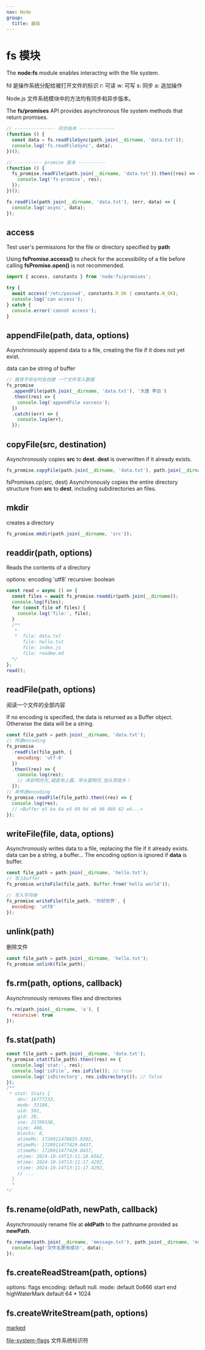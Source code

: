 ```yaml
---
nav: Node
group:
  title: 基础
---
```


# fs 模块

The **node:fs** module enables interacting with the file system.

fd 是操作系统分配给被打开文件的标识
r: 可读
w: 可写
s: 同步
a: 追加操作

Node.js 文件系统模块中的方法均有同步和异步版本。

The **fs/promises** API provides asynchronous file system methods that return promises.

```js
// --------------- 同步版本 -------------
(function () {
  const data = fs.readFileSync(path.join(__dirname, 'data.txt'));
  console.log('fs.readFileSync', data);
})();

// ---------- promise 版本 ----------
(function () {
  fs_promise.readFile(path.join(__dirname, 'data.txt')).then((res) => {
    console.log('fs-promise', res);
  });
})();

fs.readFile(path.join(__dirname, 'data.txt'), (err, data) => {
  console.log('async', data);
});
```

## access

Test user's permissions for the file or directory specified by **path**

Using **fsPromise.access()** to check for the accessibility of a file before calling **fsPromise.open()** is not recommended.

```js
import { access, constants } from 'node:fs/promises';

try {
  await access('/etc/passwd', constants.R_OK | constants.W_OK);
  console.log('can access');
} catch {
  console.error('cannot access');
}
```

## appendFile(path, data, options)

Asynchronously append data to a file, creating the file if it does not yet exist.

data can be string of buffer

```js
// 路径不存在时会创建 一个文件写入数据
fs_promise
  .appendFile(path.join(__dirname, 'data.txt'), '大唐 李白')
  .then((res) => {
    console.log('appendFile success');
  })
  .catch((err) => {
    console.log(err);
  });
```

## copyFile(src, destination)

Asynchronously copies **src** to **dest**. **dest** is overwritten if it already exists.

```js
fs_promise.copyFile(path.join(__dirname, 'data.txt'), path.join(__dirname, 'hello.txt'));
```

fsPromises.cp(src, dest) Asynchronously copies the entire directory structure from **src** to **dest**.
including subdirectories an files.

## mkdir

creates a directory

```js
fs_promise.mkdir(path.join(__dirname, 'src'));
```

## readdir(path, options)

Reads the contents of a directory

options:
encoding 'utf8'
recursive: boolean

```js
const read = async () => {
  const files = await fs_promise.readdir(path.join(__dirname));
  console.log(files);
  for (const file of files) {
    console.log('file:', file);
  }
  /**
   * 
   *  file: data.txt
      file: hello.txt
      file: index.js
      file: readme.md
  */
};
read();
```

## readFile(path, options)

阅读一个文件的全部内容

If no encoding is specified, the data is returned as a Buffer object. Otherwise the data will be a string.

```js
const file_path = path.join(__dirname, 'data.txt');
// 传递encoding
fs_promise
  .readFile(file_path, {
    encoding: 'utf-8'
  })
  .then((res) => {
    console.log(res);
    // 床前明月光,疑是地上霜。举头望明月,低头思故乡！
  });
// 未传递encoding
fs_promise.readFile(file_path).then((res) => {
  console.log(res);
  // <Buffer e5 ba 8a e5 89 8d e6 98 880 82 e4...>
});
```

## writeFile(file, data, options)

Asynchronously writes data to a file, replacing the file if it already exists.
data can be a string, a buffer...
The encoding option is ignored if **data** is buffer.

```js
const file_path = path.join(__dirname, 'hello.txt');
// 写入buffer
fs_promise.writeFile(file_path, Buffer.from('hello world'));

// 写入字符串
fs_promise.writeFile(file_path, '你好世界', {
  encoding: 'utf8'
});
```

## unlink(path)

删除文件

```js
const file_path = path.join(__dirname, 'hello.txt');
fs_promise.unlink(file_path);
```

## fs.rm(path, options, callback)

Asynchronously removes files and directories

```js
fs.rm(path.join(__dirname, 'a'), {
  recursive: true
});
```

## fs.stat(path)

```js
const file_path = path.join(__dirname, 'data.txt');
fs_promise.stat(file_path).then((res) => {
  console.log('stat:', res);
  console.log('isFile', res.isFile()); // true
  console.log('isDirectory', res.isDirectory()); // false
});
/**
 * stat: Stats {
    dev: 16777233,
    mode: 33188,
    uid: 501,
    gid: 20,
    ino: 21709338,
    size: 406,
    blocks: 8,
    atimeMs: 1728911478655.9202,
    mtimeMs: 1728911477429.0437,
    ctimeMs: 1728911477429.0437,
    atime: 2024-10-14T13:11:18.656Z,
    mtime: 2024-10-14T13:11:17.429Z,
    ctime: 2024-10-14T13:11:17.429Z,
    // ...
  }
  * 
*/
```

## fs.rename(oldPath, newPath, callback)

Asynchronously rename file at **oldPath** to the pathname provided as **newPath**.

```js
fs.rename(path.join(__dirname, 'message.txt'), path.join(__dirname, 'msg.txt'), (err, data) => {
  console.log('文件名更改成功', data);
});
```

## fs.createReadStream(path, options)

options:
flags
encoding: default null.
mode: default 0o666
start
end
highWaterMark default 64 \* 1024

## fs.createWriteStream(path, options)

[marked](https://www.npmmirror.com/package/marked)

[file-system-flags](https://nodejs.org/docs/latest/api/fs.html#file-system-flags) 文件系统标识符
